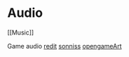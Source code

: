 # Audio


[[Music]]


Game audio 
[redit](https://www.reddit.com/r/gamedev/comments/11weehj/40gb_of_high_quality_sound_effects_the_sonniss/)
[sonniss](https://sonniss.com/gameaudiogdc)
[opengameArt](https://opengameart.org/content/library-of-game-sounds)

